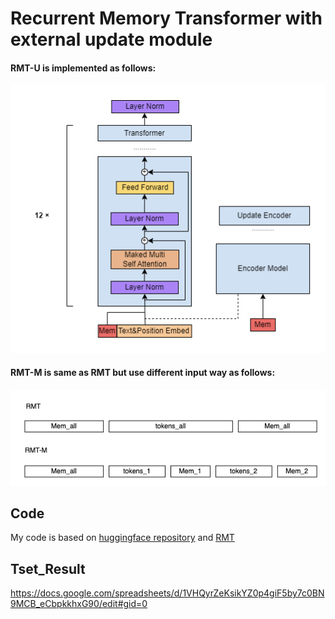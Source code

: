 # Recurrent Memory Transformer with external update module

#### RMT-U is implemented as follows:
![**RMT-U**](img/RMT-U.png?raw=True)

#### RMT-M is same as RMT but use different input way as follows:
![**RMT-M**](img/RMT-M.png?raw=True)

## Code
My code is based on [huggingface repository](https://github.com/huggingface/transformers) and [RMT](https://github.com/booydar/recurrent-memory-transformer)


## Tset_Result
https://docs.google.com/spreadsheets/d/1VHQyrZeKsikYZ0p4giF5by7c0BN9MCB_eCbpkkhxG90/edit#gid=0
